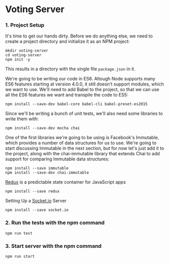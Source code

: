 # Voting Server

### 1. Project Setup
It's time to get our hands dirty. Before we do anything else, we need to create a project directory and initialize it as an NPM project:
```
mkdir voting-server
cd voting-server
npm init -y
```
This results in a directory with the single file `package.json` in it.

We're going to be writing our code in ES6. Altough Node supports many ES6 features starting at version 4.0.0, it still doesn't support modules, which we want to use. We'll need to add Babel to the project, so that we can use all the ES6 features we want and transpile the code to ES5:
```
npm install --save-dev babel-core babel-cli babel-preset-es2015
```
Since we'll be writing a bunch of unit tests, we'll also need some libraries to write them with:
```
npm install --save-dev mocha chai
```
One of the first libraries we're going to be using is Facebook's Immutable, which provides a number of data structures for us to use. We're going to start discussing Immutable in the next section, but for now let's just add it to the project, along with the chai-immutable library that extends Chai to add support for comparing Immutable data structures:
```
npm install --save immutable
npm install --save-dev chai-immutable
```
[Redux](http://redux.js.org/) is a predictable state container for JavaScript apps
```
npm install --save redux
```
Setting Up a [Socket.io](http://socket.io/) Server
```
npm install --save socket.io
```
### 2. Run the tests with the npm command
```
npm run test
```
### 3. Start server with the npm command
```
npm run start
```